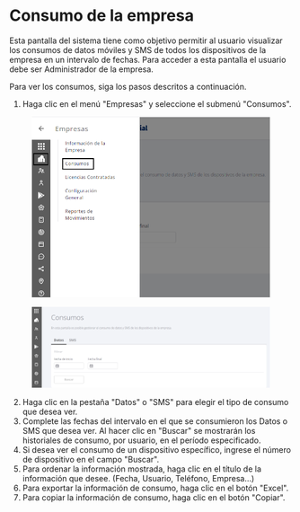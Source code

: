 # Consumo de la empresa

Esta pantalla del sistema tiene como objetivo permitir al usuario visualizar los consumos de datos móviles y SMS de todos los dispositivos de la empresa en un intervalo de fechas. Para acceder a esta pantalla el usuario debe ser Administrador de la empresa.

Para ver los consumos, siga los pasos descritos a continuación.

1. Haga clic en el menú "Empresas" y seleccione el submenú "Consumos".

<figure><img src="../.gitbook/assets/Captura de tela 2023-11-06 171133.png" alt=""><figcaption></figcaption></figure>

<figure><img src="../.gitbook/assets/image (1).png" alt=""><figcaption></figcaption></figure>

2. Haga clic en la pestaña "Datos" o "SMS" para elegir el tipo de consumo que desea ver.
3. Complete las fechas del intervalo en el que se consumieron los Datos o SMS que desea ver. Al hacer clic en "Buscar" se mostrarán los historiales de consumo, por usuario, en el período especificado.
4. Si desea ver el consumo de un dispositivo específico, ingrese el número de dispositivo en el campo "Buscar".
5. Para ordenar la información mostrada, haga clic en el título de la información que desee. (Fecha, Usuario, Teléfono, Empresa...)
6. Para exportar la información de consumo, haga clic en el botón "Excel".
7. Para copiar la información de consumo, haga clic en el botón "Copiar".

